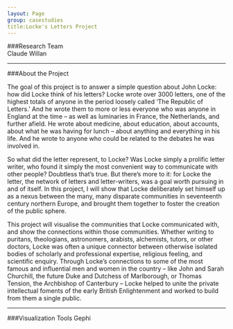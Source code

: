 ```yaml
---
layout: Page  
group: casestudies  
title:Locke's Letters Project
---
```


###Research Team  
Claude Willan  

<hr>

###About the Project


The goal of this project is to answer a simple question about John Locke: how did Locke think of his letters? Locke wrote over 3000 letters, one of the highest totals of anyone in the period loosely called ‘The Republic of Letters.’ And he wrote them to more or less everyone who was anyone in England at the time – as well as luminaries in France, the Netherlands, and further afield. He wrote about medicine, about education, about accounts, about what he was having for lunch – about anything and everything in his life. And he wrote to anyone who could be related to the debates he was involved in.

So what did the letter represent, to Locke? Was Locke simply a prolific letter writer, who found it simply the most convenient way to communicate with other people? Doubtless that’s true. But there’s more to it: for Locke the letter, the network of letters and letter-writers, was a goal worth pursuing in and of itself. In this project, I will show that Locke deliberately set himself up as a nexus between the many, many disparate communities in seventeenth century northern Europe, and brought them together to foster the creation of the public sphere.

This project will visualise the communities that Locke communicated with, and show the connections within those communities. Whether writing to puritans, theologians, astronomers, arabists, alchemists, tutors, or other doctors, Locke was often a unique connector between otherwise isolated bodies of scholarly and professional expertise, religious feeling, and scientific enquiry. Through Locke’s connections to some of the most famous and influential men and women in the country – like John and Sarah Churchill, the future Duke and Dutchess of Marlborough, or Thomas Tension, the Archbishop of Canterbury – Locke helped to unite the private intellectual foments of the early British Enlightenment and worked to build from them a single public.

<hr>

###Visualization Tools
Gephi
